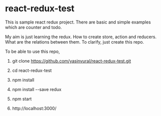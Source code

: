 # react-redux-test

This is sample react redux project. There are basic and simple examples which are counter and todo.

My aim is just learning the redux. How to create store, action and reducers. What are the relations between them. To clarify, just create this repo.

To be able to use this repo,

1) git clone https://github.com/yasinvural/react-redux-test.git

2) cd react-redux-test

3) npm install

4) npm install --save redux

5) npm start

6) http://localhost:3000/
